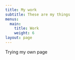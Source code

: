 ```yaml
---
title: My work
subtitle: These are my things
menus:
  main:
    title: Work
    weight: 6
layout: page
---
```


Trying my own page
